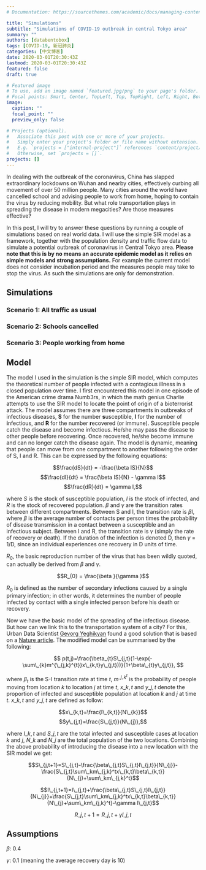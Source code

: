 ```yaml
---
# Documentation: https://sourcethemes.com/academic/docs/managing-content/

title: "Simulations"
subtitle: "Simulations of COVID-19 outbreak in central Tokyo area"
summary: ""
authors: [databentobox]
tags: [COVID-19, 新冠肺炎]
categories: [中文博客]
date: 2020-03-01T20:30:43Z
lastmod: 2020-03-01T20:30:43Z
featured: false
draft: true

# Featured image
# To use, add an image named `featured.jpg/png` to your page's folder.
# Focal points: Smart, Center, TopLeft, Top, TopRight, Left, Right, BottomLeft, Bottom, BottomRight.
image:
  caption: ""
  focal_point: ""
  preview_only: false

# Projects (optional).
#   Associate this post with one or more of your projects.
#   Simply enter your project's folder or file name without extension.
#   E.g. `projects = ["internal-project"]` references `content/project/deep-learning/index.md`.
#   Otherwise, set `projects = []`.
projects: []
---
```


In dealing with the outbreak of the coronavirus, China has slapped extraordinary lockdowns on Wuhan and nearby cities, effectively curbing all movement of over 50 million people. Many cities around the world have cancelled school and advising people to work from home, hoping to contain the virus by reducing mobility. But what role transportation plays in spreading the disease in modern megacities? Are those measures effective?

In this post, I will try to answer these questions by running a couple of simulations based on real world data. I will use the simple SIR model as a framework, together with the population density and traffic flow data to simulate a potential outbreak of coronavirus in Central Tokyo area. **Please note that this is by no means an accurate epidemic model as it relies on simple models and strong assumptions.** For example the current model does not consider incubation period and the measures people may take to stop the virus. As such the simulations are only for demonstration.

## Simulations

### Scenario 1: All traffic as usual

### Scenario 2: Schools cancelled

### Scenario 3: People working from home

## Model

The model I used in the simulation is the simple SIR model, which computes the theoretical number of people infected with a contagious illness in a closed population over time. I first encountered this model in one episode of the American crime drama Numb3rs, in which the math genius Charlie attempts to use the SIR model to locate the point of origin of a bioterrorist attack. The model assumes there are three compartments in outbreaks of infectious diseases, **S** for the number **s**usceptible, **I** for the number of **i**nfectious, and **R** for the number **r**ecovered (or immune). Susceptible people catch the disease and become infectious. He/she may pass the disease to other people before recovering. Once recovered,  he/she become immune and can no longer catch the disease again. The model is dynamic, meaning that people can move from one compartment to another following the order of S, I and R. This can be expressed by the following equations:

$$\frac{dS}{dt} = -\frac{\beta IS}{N}$$
$$\frac{dI}{dt} = \frac{\beta IS}{N} - \gamma I$$
$$\frac{dR}{dt} = \gamma I,$$

where *S* is the stock of susceptible population, *I* is the stock of infected, and *R* is the stock of recovered population. $\beta$ and $\gamma$ are the transition rates between different compartments. Between S and I, the transition rate is $\beta$I, where $\beta$ is the average number of contacts per person times the probability of disease transmission in a contact between a susceptible and an infectious subject. Between I and R, the transition rate is $\gamma$ (simply the rate of recovery or death). If the duration of the infection is denoted D, then $\gamma$ = 1/D, since an individual experiences one recovery in D units of time.

$R_{0}$, the basic reproduction number of the virus that has been wildly quoted, can actually be derived from $\beta$ and $\gamma$.

$$R_{0} = \frac{\beta }{\gamma }$$

$R_{0}$ is defined as the number of secondary infections caused by a single primary infection; in other words, it determines the number of people infected by contact with a single infected person before his death or recovery.

Now we have the basic model of the spreading of the infectious disease. But how can we link this to the transportation system of a city? For this, Urban Data Scientist [Gevorg Yeghikyan](https://lexparsimon.github.io/coronavirus/) found a good solution that is based on a [Nature article](https://www.nature.com/articles/s41467-017-02064-4). The modified model can be summarised by the following:

$$
p(t,j)=\frac{\beta_{t}S\_{j,t}(1-\exp(-\sum\_{k}m^{\_{j,k}^{t}}x\_{k,t}y\_{j,t}))}{1+\beta\_{t}y\_{j,t}},
$$

where $\beta_{t}$ is the S-I transition rate at time $t$, $m^{\_{j,k}^{t}}$ is the probability of people moving from location $k$ to location $j$ at time $t$, $x\_{k,t}$ and $y\_{j,t}$ denote the proportion of infected and susceptible population at location $k$ and $j$ at time $t$. $x\_{k,t}$ and $y\_{j,t}$ are defined as follow:

$$x\_{k,t}=\frac{I\_{k,t}}{N\_{k}}$$
$$y\_{j,t}=\frac{S\_{j,t}}{N\_{j}},$$

where $I\_{k,t}$ and $S\_{j,t}$ are the total infected and susceptible cases at location $k$ and $j$, $N\_{k}$ and $N\_{j}$ are the total population of the two locations. Combining the above probability of introducing the disease into a new location with the SIR model we get:

$$S\_{j,t+1}=S\_{j,t}-\frac{\beta\_{j,t}S\_{j,t}I\_{j,t}}{N\_{j}}-\frac{S\_{j,t}\sum\_km\_{j,k}^tx\_{k,t}\beta\_{k,t}}{N\_{j}+\sum\_km\_{j,k}^t}$$

$$I\_{j,t+1}=I\_{j,t}+\frac{\beta\_{j,t}S\_{j,t}I\_{j,t}}{N\_{j}}+\frac{S\_{j,t}\sum\_km\_{j,k}^tx\_{k,t}\beta\_{k,t}}{N\_{j}+\sum\_km\_{j,k}^t}-\gamma I\_{j,t}$$

$$R\_{j,t+1}=R\_{j,t}+\gamma I\_{j,t}$$





## Assumptions

$\beta$: 0.4

$\gamma$: 0.1 (meaning the average recovery day is 10)
